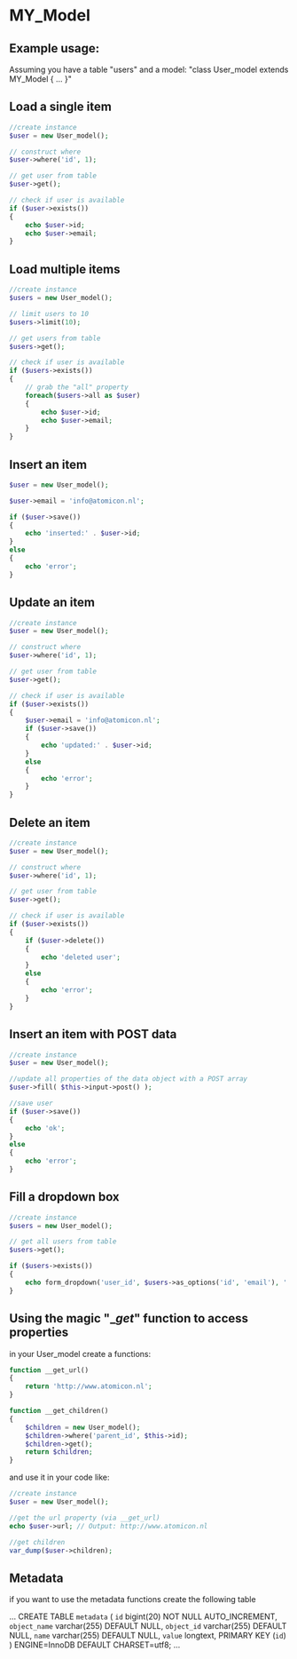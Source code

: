 # MY_Model

## Example usage:

Assuming you have a table "users"
and a model: "class User_model extends MY_Model { ... }"

## Load a single item

```php
//create instance
$user = new User_model();

// construct where
$user->where('id', 1);

// get user from table
$user->get();

// check if user is available
if ($user->exists())
{
	echo $user->id;
	echo $user->email;
}
```

## Load multiple items

```php
//create instance
$users = new User_model();

// limit users to 10
$users->limit(10);

// get users from table
$users->get();

// check if user is available
if ($users->exists())
{
	// grab the "all" property
	foreach($users->all as $user)
	{
		echo $user->id;
		echo $user->email;
	}
}
```

## Insert an item

```php
$user = new User_model();

$user->email = 'info@atomicon.nl';

if ($user->save())
{
	echo 'inserted:' . $user->id;
}
else
{
	echo 'error';
}
```

## Update an item

```php
//create instance
$user = new User_model();

// construct where
$user->where('id', 1);

// get user from table
$user->get();

// check if user is available
if ($user->exists())
{
	$user->email = 'info@atomicon.nl';
	if ($user->save())
	{
		echo 'updated:' . $user->id;
	}
	else
	{
		echo 'error';
	}
}
```

## Delete an item 

```php
//create instance
$user = new User_model();

// construct where
$user->where('id', 1);

// get user from table
$user->get();

// check if user is available
if ($user->exists())
{
	if ($user->delete())
	{
		echo 'deleted user';
	}
	else
	{
		echo 'error';
	}
}
```

## Insert an item with POST data

```php
//create instance
$user = new User_model();

//update all properties of the data object with a POST array
$user->fill( $this->input->post() );

//save user
if ($user->save())
{
	echo 'ok';
}
else
{
	echo 'error';
}
```

## Fill a dropdown box

```php
//create instance
$users = new User_model();

// get all users from table
$users->get();

if ($users->exists())
{
	echo form_dropdown('user_id', $users->as_options('id', 'email'), '');
}
```

## Using the magic "__get_" function to access properties

in your User_model create a functions:

```php
function __get_url()
{
	return 'http://www.atomicon.nl';
}

function __get_children()
{
	$children = new User_model();
	$children->where('parent_id', $this->id);
	$children->get();
	return $children;
}
```

and use it in your code like:

```php
//create instance
$user = new User_model();

//get the url property (via __get_url)
echo $user->url; // Output: http://www.atomicon.nl

//get children
var_dump($user->children);
```

## Metadata

if you want to use the metadata functions create the following table

...
CREATE TABLE `metadata` (
	`id` bigint(20) NOT NULL AUTO_INCREMENT,
	`object_name` varchar(255) DEFAULT NULL,
	`object_id` varchar(255) DEFAULT NULL,
	`name` varchar(255) DEFAULT NULL,
	`value` longtext,
	PRIMARY KEY (`id`)
) ENGINE=InnoDB DEFAULT CHARSET=utf8;
...
